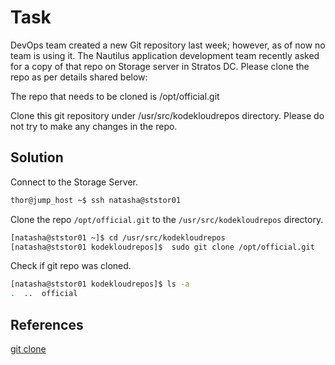 # Task
DevOps team created a new Git repository last week; however, as of now no team is using it. The Nautilus application development team recently asked for a copy of that repo on Storage server in Stratos DC. Please clone the repo as per details shared below:

The repo that needs to be cloned is /opt/official.git

Clone this git repository under /usr/src/kodekloudrepos directory. Please do not try to make any changes in the repo.
## Solution
Connect to the Storage Server.
```sh
thor@jump_host ~$ ssh natasha@ststor01
```

Clone the repo `/opt/official.git` to the `/usr/src/kodekloudrepos` directory.
```sh
[natasha@ststor01 ~]$ cd /usr/src/kodekloudrepos
[natasha@ststor01 kodekloudrepos]$  sudo git clone /opt/official.git
```

Check if git repo was cloned.

```sh
[natasha@ststor01 kodekloudrepos]$ ls -a
.  ..  official
```
## References

[git clone](https://git-scm.com/docs/git-clone)
